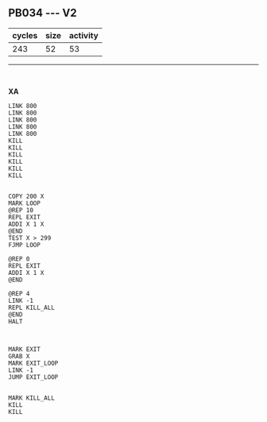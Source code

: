 ## PB034 --- V2

| cycles | size | activity |
| ------ | ---- | -------- |
| 243 | 52 | 53 |
<hr>
<br>

**XA**

```
LINK 800
LINK 800
LINK 800
LINK 800
LINK 800
KILL
KILL
KILL
KILL
KILL
KILL


COPY 200 X
MARK LOOP
@REP 10
REPL EXIT
ADDI X 1 X
@END
TEST X > 299
FJMP LOOP

@REP 0
REPL EXIT
ADDI X 1 X
@END

@REP 4
LINK -1
REPL KILL_ALL
@END
HALT



MARK EXIT
GRAB X
MARK EXIT_LOOP
LINK -1
JUMP EXIT_LOOP


MARK KILL_ALL
KILL
KILL
```
